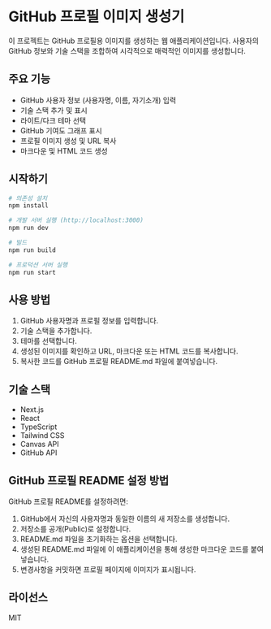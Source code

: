 # GitHub 프로필 이미지 생성기

이 프로젝트는 GitHub 프로필용 이미지를 생성하는 웹 애플리케이션입니다. 사용자의 GitHub 정보와 기술 스택을 조합하여 시각적으로 매력적인 이미지를 생성합니다.

## 주요 기능

- GitHub 사용자 정보 (사용자명, 이름, 자기소개) 입력
- 기술 스택 추가 및 표시
- 라이트/다크 테마 선택
- GitHub 기여도 그래프 표시
- 프로필 이미지 생성 및 URL 복사
- 마크다운 및 HTML 코드 생성

## 시작하기

```bash
# 의존성 설치
npm install

# 개발 서버 실행 (http://localhost:3000)
npm run dev

# 빌드
npm run build

# 프로덕션 서버 실행
npm run start
```

## 사용 방법

1. GitHub 사용자명과 프로필 정보를 입력합니다.
2. 기술 스택을 추가합니다.
3. 테마를 선택합니다.
4. 생성된 이미지를 확인하고 URL, 마크다운 또는 HTML 코드를 복사합니다.
5. 복사한 코드를 GitHub 프로필 README.md 파일에 붙여넣습니다.

## 기술 스택

- Next.js
- React
- TypeScript
- Tailwind CSS
- Canvas API
- GitHub API

## GitHub 프로필 README 설정 방법

GitHub 프로필 README를 설정하려면:

1. GitHub에서 자신의 사용자명과 동일한 이름의 새 저장소를 생성합니다.
2. 저장소를 공개(Public)로 설정합니다.
3. README.md 파일을 초기화하는 옵션을 선택합니다.
4. 생성된 README.md 파일에 이 애플리케이션을 통해 생성한 마크다운 코드를 붙여넣습니다.
5. 변경사항을 커밋하면 프로필 페이지에 이미지가 표시됩니다.

## 라이선스

MIT
